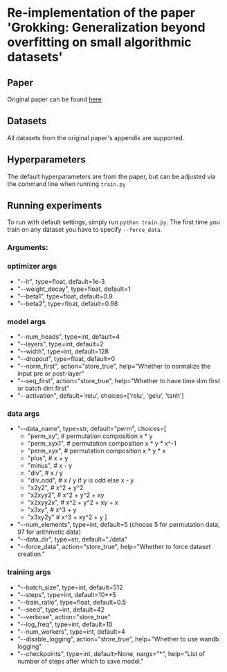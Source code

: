 # Re-implementation of the paper 'Grokking: Generalization beyond overfitting on small algorithmic datasets'

## Paper
Original paper can be found [here](https://mathai-iclr.github.io/papers/papers/MATHAI_29_paper.pdf)

## Datasets
All datasets from the original paper's appendix are supported.

## Hyperparameters
The default hyperparameters are from the paper, but can be adjusted via the command line when running `train.py`

## Running experiments
To run with default settings, simply run `python train.py`.
The first time you train on any dataset you have to specify `--force_data`.

### Arguments:
### optimizer args
- "--lr", type=float, default=1e-3
- "--weight_decay", type=float, default=1
- "--beta1", type=float, default=0.9
- "--beta2", type=float, default=0.98

### model args
- "--num_heads", type=int, default=4
- "--layers", type=int, default=2
- "--width", type=int, default=128
- "--dropout", type=float, default=0
- "--norm_first", action="store_true", help="Whether to normalize the input pre or post-layer"
- "--seq_first", action="store_true", help="Whether to have time dim first or batch dim first"
- "--activation", default='relu', choices=['relu', 'gelu', 'tanh']

### data args
- "--data_name", type=str, default="perm", choices=[
  - "perm_xy", # permutation composition x * y
  - "perm_xyx1", # permutation composition x * y * x^-1
  - "perm_xyx", # permutation composition x * y * x
  - "plus", # x + y
  - "minus", # x - y
  - "div", # x / y
  - "div_odd", # x / y if y is odd else x - y
  - "x2y2", # x^2 + y^2
  - "x2xyy2", # x^2 + y^2 + xy
  - "x2xyy2x", # x^2 + y^2 + xy + x
  - "x3xy", # x^3 + y
  - "x3xy2y" # x^3 + xy^2 + y
]
- "--num_elements", type=int, default=5  (choose 5 for permutation data, 97 for arithmetic data)
- "--data_dir", type=str, default="./data"
- "--force_data", action="store_true", help="Whether to force dataset creation."

### training args
- "--batch_size", type=int, default=512
- "--steps", type=int, default=10**5
- "--train_ratio", type=float, default=0.5
- "--seed", type=int, default=42
- "--verbose", action="store_true"
- "--log_freq", type=int, default=10
- "--num_workers", type=int, default=4
- "--disable_logging", action="store_true", help="Whether to use wandb logging"
- "--checkpoints", type=int, default=None, nargs="*", help="List of number of steps after which to save model."